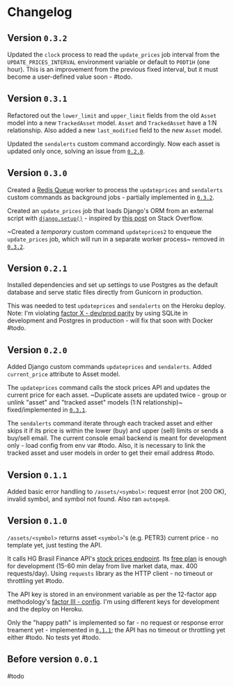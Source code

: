 # Changelog

## Version `0.3.2`

Updated the `clock` process to read the `update_prices` job interval from the `UPDATE_PRICES_INTERVAL` environment variable or default to `P0DT1H` (one hour). This is an improvement from the previous fixed interval, but it must become a user-defined value soon - #todo.

## Version `0.3.1`

Refactored out the `lower_limit` and `upper_limit` fields from the old `Asset` model into a new `TrackedAsset` model. `Asset` and `TrackedAsset` have a 1:N relationship. Also added a new `last_modified` field to the _new_ `Asset` model.

Updated the `sendalerts` custom command accordingly. Now each asset is updated only once, solving an issue from [`0.2.0`](#version-020).

## Version `0.3.0`

Created a [Redis Queue](https://python-rq.org/) worker to process the `updateprices` and `sendalerts` custom commands as background jobs - partially implemented in [`0.3.2`](#version-032).

Created an `update_prices` job that loads Django's ORM from an external script with [`django.setup()`](https://docs.djangoproject.com/en/3.1/ref/applications/#django.setup) - inspired by [this post](https://stackoverflow.com/a/58780891/7441775) on Stack Overflow.

~Created a _temporary_ custom command `updateprices2` to enqueue the `update_prices` job, which will run in a separate worker process~ removed in [`0.3.2`](#version-032).

## Version `0.2.1`

Installed dependencies and set up settings to use Postgres as the default database and serve static files directly from Gunicorn in production.

This was needed to test `updateprices` and `sendalerts` on the Heroku deploy. Note: I'm violating [factor X - dev/prod parity](https://12factor.net/dev-prod-parity) by using SQLite in development and Postgres in production - will fix that soon with Docker #todo.

## Version `0.2.0`

Added Django custom commands `updateprices` and `sendalerts`. Added `current_price` attribute to Asset model.

The `updateprices` command calls the stock prices API and updates the current price for each asset. ~Duplicate assets are updated twice - group or unlink "asset" and "tracked asset" models (1:N relationship)~ fixed/implemented in [`0.3.1`](#version-031).

The `sendalerts` command iterate through each tracked asset and either skips it if its price is within the lower (buy) and upper (sell) limits or sends a buy/sell email. The current console email backend is meant for development only - load config from env var #todo. Also, it is necessary to link the tracked asset and user models in order to get their email address #todo.

## Version `0.1.1`

Added basic error handling to `/assets/<symbol>`: request error (not 200 OK), invalid symbol, and symbol not found. Also ran `autopep8`.

## Version `0.1.0`

`/assets/<symbol>` returns asset `<symbol>`'s (e.g. PETR3) current price - no template yet, just testing the API.

It calls HG Brasil Finance API's [stock prices endpoint](https://hgbrasil.com/apis/cotacao-acao/b3-brasil-bolsa-balcao-b3sa3). Its [free plan](https://hgbrasil.com/apis/planos) is enough for development (15-60 min delay from live market data, max. 400 requests/day). Using `requests` library as the HTTP client - no timeout or throttling yet #todo.

The API key is stored in an environment variable as per the 12-factor app methodology's [factor III - config](https://12factor.net/config). I'm using different keys for development and the deploy on Heroku.

Only the "happy path" is implemented so far - no request or response error treament yet - implemented in [`0.1.1`](#version-011); the API has no timeout or throttling yet either #todo. No tests yet #todo.

## Before version `0.0.1`

#todo

